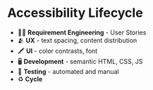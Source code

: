 # Accessibility Lifecycle

- 🧑‍💼 **Requirement Engineering** - User Stories 
- 🫂 **UX** - text spacing, content distribution
- 🖍️ **UI** -  color contrasts, font
- 🖥️ **Development** - semantic HTML, CSS, JS
- 🔬 **Testing** - automated and manual
- ♻️ **Cycle**


<!--
Requirement Engineering accessibility req. into US
UX - button placement, text distribution UI - color contrasts, button sizes, fonts
Development - HTML, CSS, Javascript
Testing (Automated and Manual) - WCAG
-->